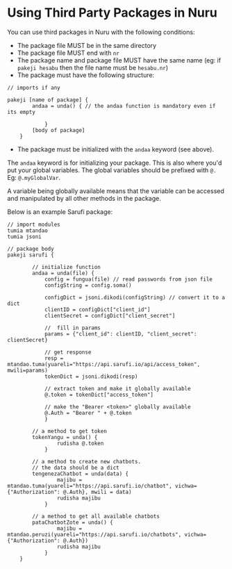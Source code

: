 # Using Third Party Packages in Nuru

You can use third packages in Nuru with the following conditions:

- The package file MUST be in the same directory
- The package file MUST end with `nr`
- The package name and package file MUST have the same name (eg: if `pakeji hesabu` then the file name must be `hesabu.nr`)
- The package must have the following structure:
```
// imports if any

pakeji [name of package] {
        andaa = unda() { // the andaa function is mandatory even if its empty

            }
        [body of package]
    }
```
- The package must be initialized with the `andaa` keyword (see above).

The `andaa` keyword is for initializing your package. This is also where you'd put your global variables. The global variables should be prefixed with `@.` Eg: `@.myGlobalVar`.

A variable being globally available means that the variable can be accessed and manipulated by all other methods in the package.


Below is an example Sarufi package:
```
// import modules
tumia mtandao
tumia jsoni

// package body
pakeji sarufi {

        // initialize function
        andaa = unda(file) {
            config = fungua(file) // read passwords from json file
            configString = config.soma()

            configDict = jsoni.dikodi(configString) // convert it to a dict
            clientID = configDict["client_id"]
            clientSecret = configDict["client_secret"]

            //  fill in params
            params = {"client_id": clientID, "client_secret": clientSecret}

            // get response
            resp = mtandao.tuma(yuareli="https://api.sarufi.io/api/access_token", mwili=params)
            tokenDict = jsoni.dikodi(resp)

            // extract token and make it globally available
            @.token = tokenDict["access_token"]

            // make the "Bearer <token>" globally available
            @.Auth = "Bearer " + @.token
            }

        // a method to get token
        tokenYangu = unda() {
                rudisha @.token
            }

        // a method to create new chatbots.
        // the data should be a dict
        tengenezaChatbot = unda(data) {
                majibu = mtandao.tuma(yuareli="https://api.sarufi.io/chatbot", vichwa={"Authorization": @.Auth}, mwili = data)
                rudisha majibu
            }

        // a method to get all available chatbots
        pataChatbotZote = unda() {
                majibu = mtandao.peruzi(yuareli="https://api.sarufi.io/chatbots", vichwa={"Authorization": @.Auth})
                rudisha majibu
            }
    }
```
